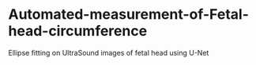# Automated-measurement-of-Fetal-head-circumference

Ellipse fitting on UltraSound images of fetal head using U-Net
